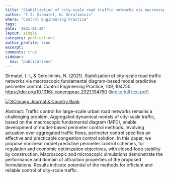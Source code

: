 ```yaml
---
title: "Stabilization of city-scale road traffic networks via macroscopic fundamental diagram-based model predictive perimeter control"
author: "I.I. Sirmatel, N. Geroliminis"
where: "Control Engineering Practice"
tags: 
date: '2021-01-30'
layout: single
category: publications
author_profile: true
excerpt:
comments: true
sidebar:
  nav: "publications"
---
```


Sirmatel, I. I., & Geroliminis, N. (2021). Stabilization of city-scale road traffic networks via macroscopic fundamental diagram-based model predictive perimeter control. Control Engineering Practice, 109, 104750. https://doi.org/10.1016/j.conengprac.2021.104750 <a href="https://www.sciencedirect.com/science/article/pii/S0967066121000277/pdfft?md5=a41516fe608dcf201b9df77b333fd6f3&pid=1-s2.0-S0967066121000277-main.pdf" style="color: #2d5a8c; text-decoration:underline">(link to full text pdf)</a>

<a href="https://www.scimagojr.com/journalsearch.php?q=18174&amp;tip=sid&amp;exact=no" title="SCImago Journal &amp; Country Rank"><img border="0" src="https://www.scimagojr.com/journal_img.php?id=18174" alt="SCImago Journal &amp; Country Rank"  /></a>

Abstract: Traffic control for large-scale urban road networks remains a challenging problem. Aggregated dynamical models of city-scale traffic, based on the macroscopic fundamental diagram (MFD), enable development of model-based perimeter control methods. Involving actuation over aggregated traffic flows, perimeter control specifies an effective and practicable congestion control solution. In this paper, we propose nonlinear model predictive perimeter control schemes, for regulation and economic optimization objectives, with closed-loop stability by construction. Macroscopic and microscopic simulations demonstrate the performance and domain of attraction properties of the proposed formulations. Results indicate potential of the methods for efficient and reliable control of city-scale traffic.
